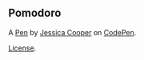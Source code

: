 Pomodoro
--------


A [Pen](http://codepen.io/Mowg1i/pen/yboOKL) by [Jessica Cooper](http://codepen.io/Mowg1i) on [CodePen](http://codepen.io/).

[License](http://codepen.io/Mowg1i/pen/yboOKL/license).
